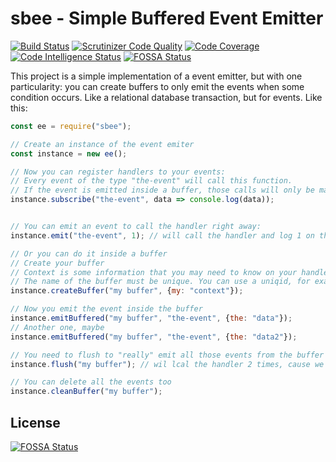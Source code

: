 # sbee - Simple Buffered Event Emitter

[![Build Status](https://travis-ci.org/beeblebrox3/sbee.svg?branch=master)](https://travis-ci.org/beeblebrox3/sbee)
[![Scrutinizer Code Quality](https://scrutinizer-ci.com/g/beeblebrox3/sbee/badges/quality-score.png?b=master)](https://scrutinizer-ci.com/g/beeblebrox3/sbee/?branch=master)
[![Code Coverage](https://scrutinizer-ci.com/g/beeblebrox3/sbee/badges/coverage.png?b=master)](https://scrutinizer-ci.com/g/beeblebrox3/sbee/?branch=master)
[![Code Intelligence Status](https://scrutinizer-ci.com/g/beeblebrox3/sbee/badges/code-intelligence.svg?b=master)](https://scrutinizer-ci.com/code-intelligence)
[![FOSSA Status](https://app.fossa.io/api/projects/git%2Bgithub.com%2Fbeeblebrox3%2Fsbee.svg?type=shield)](https://app.fossa.io/projects/git%2Bgithub.com%2Fbeeblebrox3%2Fsbee?ref=badge_shield)

This project is a simple implementation of a event emitter, but with one particularity: you can create buffers to only emit the events when some condition occurs.
Like a relational database transaction, but for events. Like this:


```javascript
const ee = require("sbee");

// Create an instance of the event emiter
const instance = new ee();

// Now you can register handlers to your events:
// Every event of the type "the-event" will call this function.
// If the event is emitted inside a buffer, those calls will only be made when the buffer is flushed
instance.subscribe("the-event", data => console.log(data));


// You can emit an event to call the handler right away:
instance.emit("the-event", 1); // will call the handler and log 1 on the console

// Or you can do it inside a buffer
// Create your buffer
// Context is some information that you may need to know on your handlers.
// The name of the buffer must be unique. You can use a uniqid, for example, but you need to keep track of it
instance.createBuffer("my buffer", {my: "context"});

// Now you emit the event inside the buffer
instance.emitBuffered("my buffer", "the-event", {the: "data"});
// Another one, maybe
instance.emitBuffered("my buffer", "the-event", {the: "data2"});

// You need to flush to "really" emit all those events from the buffer
instance.flush("my buffer"); // wil lcal the handler 2 times, cause we emitted 2 events

// You can delete all the events too
instance.cleanBuffer("my buffer");
```



## License
[![FOSSA Status](https://app.fossa.io/api/projects/git%2Bgithub.com%2Fbeeblebrox3%2Fsbee.svg?type=large)](https://app.fossa.io/projects/git%2Bgithub.com%2Fbeeblebrox3%2Fsbee?ref=badge_large)